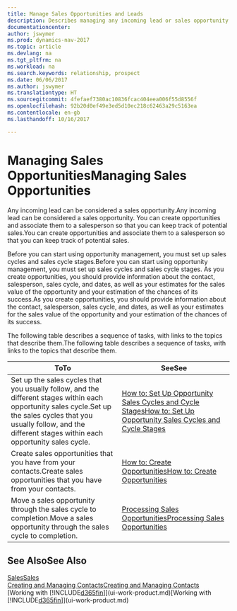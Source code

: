 ```yaml
---
title: Manage Sales Opportunities and Leads
description: Describes managing any incoming lead or sales opportunity in Dynamics NAV,  and associating the opportunity with a salesperson to keep track of potential sales.
documentationcenter: 
author: jswymer
ms.prod: dynamics-nav-2017
ms.topic: article
ms.devlang: na
ms.tgt_pltfrm: na
ms.workload: na
ms.search.keywords: relationship, prospect
ms.date: 06/06/2017
ms.author: jswymer
ms.translationtype: HT
ms.sourcegitcommit: 4fefaef7380ac10836fcac404eea006f55d8556f
ms.openlocfilehash: 92b20d0ef49e3ed5d10ec218c62463a29c5163ea
ms.contentlocale: en-gb
ms.lasthandoff: 10/16/2017

---
```

# <a name="managing-sales-opportunities"></a><span data-ttu-id="47a35-103">Managing Sales Opportunities</span><span class="sxs-lookup"><span data-stu-id="47a35-103">Managing Sales Opportunities</span></span>
<span data-ttu-id="47a35-104">Any incoming lead can be considered a sales opportunity.</span><span class="sxs-lookup"><span data-stu-id="47a35-104">Any incoming lead can be considered a sales opportunity.</span></span> <span data-ttu-id="47a35-105">You can create opportunities and associate them to a salesperson so that you can keep track of potential sales.</span><span class="sxs-lookup"><span data-stu-id="47a35-105">You can create opportunities and associate them to a salesperson so that you can keep track of potential sales.</span></span>

<span data-ttu-id="47a35-106">Before you can start using opportunity management, you must set up sales cycles and sales cycle stages.</span><span class="sxs-lookup"><span data-stu-id="47a35-106">Before you can start using opportunity management, you must set up sales cycles and sales cycle stages.</span></span> <span data-ttu-id="47a35-107">As you create opportunities, you should provide information about the contact, salesperson, sales cycle, and dates, as well as your estimates for the sales value of the opportunity and your estimation of the chances of its success.</span><span class="sxs-lookup"><span data-stu-id="47a35-107">As you create opportunities, you should provide information about the contact, salesperson, sales cycle, and dates, as well as your estimates for the sales value of the opportunity and your estimation of the chances of its success.</span></span>

<span data-ttu-id="47a35-108">The following table describes a sequence of tasks, with links to the topics that describe them.</span><span class="sxs-lookup"><span data-stu-id="47a35-108">The following table describes a sequence of tasks, with links to the topics that describe them.</span></span> 

| <span data-ttu-id="47a35-109">To</span><span class="sxs-lookup"><span data-stu-id="47a35-109">To</span></span> | <span data-ttu-id="47a35-110">See</span><span class="sxs-lookup"><span data-stu-id="47a35-110">See</span></span> |
| --- | --- |
| <span data-ttu-id="47a35-111">Set up the sales cycles that you usually follow, and the different stages within each opportunity sales cycle.</span><span class="sxs-lookup"><span data-stu-id="47a35-111">Set up the sales cycles that you usually follow, and the different stages within each opportunity sales cycle.</span></span> |[<span data-ttu-id="47a35-112">How to: Set Up Opportunity Sales Cycles and Cycle Stages</span><span class="sxs-lookup"><span data-stu-id="47a35-112">How to: Set Up Opportunity Sales Cycles and Cycle Stages</span></span>](marketing-how-setup-opportunity-sales-cycles-stages.md) |
| <span data-ttu-id="47a35-113">Create sales opportunities that you have from your contacts.</span><span class="sxs-lookup"><span data-stu-id="47a35-113">Create sales opportunities that you have from your contacts.</span></span> |[<span data-ttu-id="47a35-114">How to: Create Opportunities</span><span class="sxs-lookup"><span data-stu-id="47a35-114">How to: Create Opportunities</span></span>](marketing-how-create-opportunities.md) |
| <span data-ttu-id="47a35-115">Move a sales opportunity through the sales cycle to completion.</span><span class="sxs-lookup"><span data-stu-id="47a35-115">Move a sales opportunity through the sales cycle to completion.</span></span> |[<span data-ttu-id="47a35-116">Processing Sales Opportunities</span><span class="sxs-lookup"><span data-stu-id="47a35-116">Processing Sales Opportunities</span></span>](marketing-processing-sales-opportunities.md) |

## <a name="see-also"></a><span data-ttu-id="47a35-117">See Also</span><span class="sxs-lookup"><span data-stu-id="47a35-117">See Also</span></span>
[<span data-ttu-id="47a35-118">Sales</span><span class="sxs-lookup"><span data-stu-id="47a35-118">Sales</span></span>](sales-manage-sales.md)  
[<span data-ttu-id="47a35-119">Creating and Managing Contacts</span><span class="sxs-lookup"><span data-stu-id="47a35-119">Creating and Managing Contacts</span></span>](marketing-contacts.md)  
<span data-ttu-id="47a35-120">[Working with [!INCLUDE[d365fin](includes/d365fin_md.md)]](ui-work-product.md)</span><span class="sxs-lookup"><span data-stu-id="47a35-120">[Working with [!INCLUDE[d365fin](includes/d365fin_md.md)]](ui-work-product.md)</span></span>

